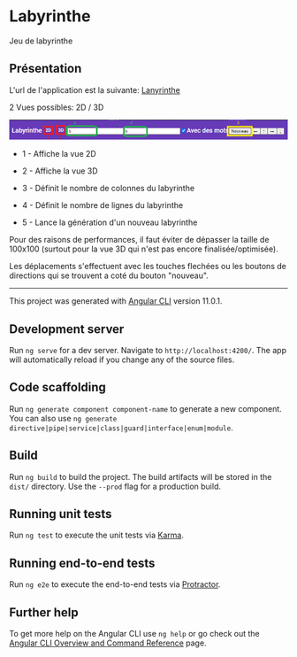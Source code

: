 # Labyrinthe

Jeu de labyrinthe 

## Présentation

L'url de l'application est la suivante: [Lanyrinthe](https://calm-beach-0e176f810.1.azurestaticapps.net)

2 Vues possibles: 2D / 3D

![image](/doc/images/Bandeau.png)

* 1 - Affiche la vue 2D
* 2 - Affiche la vue 3D

* 3 - Définit le nombre de colonnes du labyrinthe
* 4 - Définit le nombre de lignes du labyrinthe

* 5 - Lance la génération d'un nouveau labyrinthe

Pour des raisons de performances, il faut éviter de dépasser la taille de 100x100 (surtout pour la vue 3D qui n'est pas encore finalisée/optimisée).

Les déplacements s'effectuent avec les touches flechées ou les boutons de directions qui se trouvent a coté du bouton "nouveau".

*******

This project was generated with [Angular CLI](https://github.com/angular/angular-cli) version 11.0.1.

## Development server

Run `ng serve` for a dev server. Navigate to `http://localhost:4200/`. The app will automatically reload if you change any of the source files.

## Code scaffolding

Run `ng generate component component-name` to generate a new component. You can also use `ng generate directive|pipe|service|class|guard|interface|enum|module`.

## Build

Run `ng build` to build the project. The build artifacts will be stored in the `dist/` directory. Use the `--prod` flag for a production build.

## Running unit tests

Run `ng test` to execute the unit tests via [Karma](https://karma-runner.github.io).

## Running end-to-end tests

Run `ng e2e` to execute the end-to-end tests via [Protractor](http://www.protractortest.org/).

## Further help

To get more help on the Angular CLI use `ng help` or go check out the [Angular CLI Overview and Command Reference](https://angular.io/cli) page.

